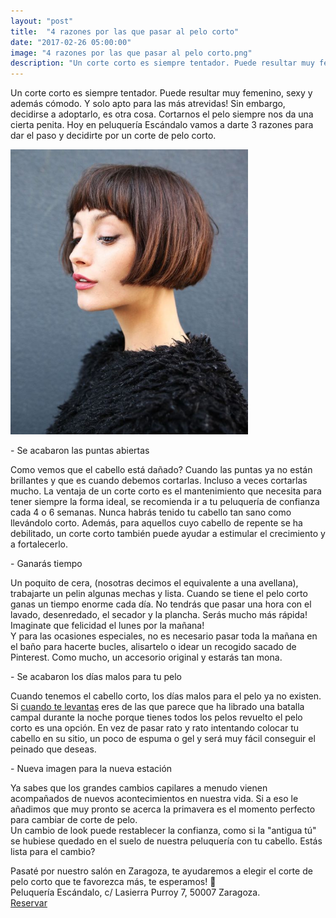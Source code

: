 ```yaml
---
layout: "post"
title:  "4 razones por las que pasar al pelo corto"
date: "2017-02-26 05:00:00"
image: "4 razones por las que pasar al pelo corto.png"
description: "Un corte corto es siempre tentador. Puede resultar muy femenino, sexy y además cómodo. Y solo apto para las más atrevidas!"
---
```


<article class="container mod-row">
 <div class="container-item-text-left">
  <p>
    Un corte corto es siempre tentador. Puede resultar muy femenino, sexy y además cómodo. Y solo apto para las más atrevidas! Sin embargo, decidirse a adoptarlo, es otra cosa. Cortarnos el pelo siempre nos da una cierta penita.  Hoy en peluquería Escándalo vamos a darte 3 razones para dar el paso y decidirte por un corte de pelo corto.
  </p>
  </div>
  <div>
    <img src="img/4-razones-por-las-que-pasar-al-pelo-corto.jpg" width="380" height="auto" alt="3 trucos que facilitan el peinado">
  </div>
  <p>- Se acabaron las puntas abiertas</p>
  <p>
    Como vemos que el cabello está dañado? Cuando las puntas ya no están brillantes y que es cuando debemos cortarlas. Incluso a veces cortarlas mucho. La ventaja de un corte corto es el mantenimiento que necesita para tener siempre la forma ideal, se recomienda ir a tu peluquería de confianza cada 4 o 6 semanas. Nunca habrás tenido tu cabello tan sano como llevándolo corto. Además, para aquellos cuyo cabello de repente se ha <a hrf="http://www.peluqueriaescandalozaragoza.es/caida-de-cabello-en-la-mujer">debilitado</a>, un corte corto también puede ayudar a estimular el crecimiento y a fortalecerlo.
  </p>
  <p>- Ganarás tiempo</p>
  <p>
    Un poquito de cera, (nosotras decimos el equivalente a una avellana), trabajarte un pelin algunas mechas y lista. Cuando se tiene el pelo corto ganas un tiempo enorme cada día. No tendrás que pasar una hora con el lavado, desenredado, el secador y la plancha. Serás mucho más rápida! Imaginate que felicidad el lunes por la mañana!
    <br>
    Y para las ocasiones especiales, no es necesario  pasar toda la mañana en el baño para hacerte bucles, alisartelo o idear un recogido sacado de Pinterest. Como mucho, un accesorio original y estarás tan mona.
  </p>
  <p>- Se acabaron los días malos para tu pelo</p>
  <p>
    Cuando tenemos el cabello corto, los días malos para el pelo ya no existen.
    Si <a href="http://www.peluqueriaescandalozaragoza.es/4-maneras-cuidar-tu-cabello-desde-que-te-levantas">cuando te levantas</a> eres de las que parece que ha librado una batalla campal durante la noche porque tienes todos los pelos revuelto el pelo corto es una opción. En vez de pasar rato y rato intentando colocar tu cabello en su sitio, un poco de espuma o gel y será muy fácil conseguir el peinado que deseas.
  </p>
  <p>- Nueva imagen para la nueva estación</p>
  <p>
    Ya sabes que los grandes cambios capilares a menudo vienen acompañados de nuevos acontecimientos en nuestra vida. Si a eso le añadimos que muy pronto se acerca la primavera es el momento perfecto para cambiar de corte de pelo.
    <br>
    Un cambio de look puede restablecer la confianza, como si la "antigua tú" se hubiese quedado en el suelo de nuestra peluquería con tu cabello. Estás lista para el cambio?
  </p>
  <p>
    Pasaté por nuestro salón en Zaragoza, te ayudaremos a elegir el corte de pelo corto que te favorezca más, te esperamos! 🙋<br>
    Peluquería Escándalo, c/ Lasierra Purroy 7, 50007 Zaragoza.<br>
    <a class="button" href="{{ site.url }}/formulario">Reservar</a>
  </p>

